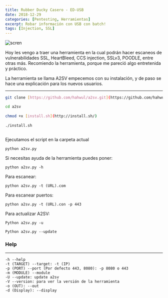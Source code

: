 ```yaml
---
title: Rubber Ducky Casero - ED-USB 
date: 2018-12-29
categories: [Pentesting, Herramientas]
excerpt: Robar información con USB con batch!
tags: [Injection, SSL]
---
```


![scren](https://cloud.githubusercontent.com/assets/13212227/26360322/c67cc642-4012-11e7-9db3-31f25a94222d.png)

Hoy les vengo a traer una herramienta en la cual podrán hacer escaneos de vulnerabilidades SSL, HeartBleed, CCS injection, SSLv3, POODLE, entre otras más. Recomiendo la herramienta, porque me pareció algo entretenida y práctico.  
  
La herramienta se llama A2SV empecemos con su instalación, y de paso se hace una explicación para los nuevos usuarios.  
  
----
 
```bash
git clone [https://github.com/hahwul/a2sv.git](https://github.com/hahwul/a2sv.git)

cd a2sv  
  
chmod +x [install.sh](http://install.sh/)    
    
./install.sh
  
```

Ejecutamos el script en la carpeta actual  
      
```
python a2sv.py
```

Si necesitas ayuda de la herramienta puedes poner:  

```
python a2sv.py -h  
```
 
Para escanear:    

```
python a2sv.py -t (URL).com  
```
  
Para escanear puertos:

```  
python a2sv.py -t (URL).con -p 443  
```  

Para actualizar A2SV:  
 ```  
Python a2sv.py -u  
  
Python a2sv.py --update 
```
    
### Help
----
```
-h --help  
-t (TARGET) --target: -t (IP)  
-p (PORT) --port (Por defecto 443, 8080): -p 8080 o 443    
-m (MODULE) --module  
-U --update: update a2sv  
-V --version: para ver la versión de la herramienta  
-o (OUT): --out  
-d (Display): --display
```